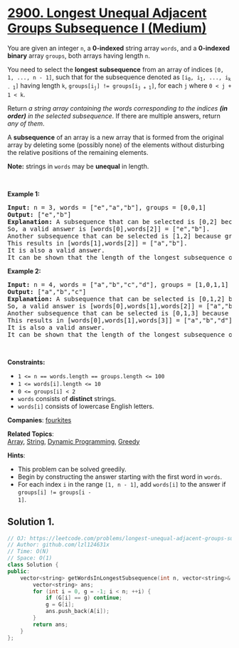# [2900. Longest Unequal Adjacent Groups Subsequence I (Medium)](https://leetcode.com/problems/longest-unequal-adjacent-groups-subsequence-i)

<p>You are given an integer <code>n</code>, a <strong>0-indexed</strong> string array <code>words</code>, and a <strong>0-indexed</strong> <strong>binary</strong> array <code>groups</code>, both arrays having length <code>n</code>.</p>

<p>You need to select the <strong>longest</strong> <strong>subsequence</strong> from an array of indices <code>[0, 1, ..., n - 1]</code>, such that for the subsequence denoted as <code>[i<sub>0</sub>, i<sub>1</sub>, ..., i<sub>k - 1</sub>]</code> having length <code>k</code>, <code>groups[i<sub>j</sub>] != groups[i<sub>j + 1</sub>]</code>, for each <code>j</code> where <code>0 &lt; j + 1 &lt; k</code>.</p>

<p>Return <em>a string array containing the words corresponding to the indices <strong>(in order)</strong> in the selected subsequence</em>. If there are multiple answers, return<em> any of them</em>.</p>

<p>A <strong>subsequence</strong> of an array is a new array that is formed from the original array by deleting some (possibly none) of the elements without disturbing the relative positions of the remaining elements.</p>

<p><strong>Note:</strong> strings in <code>words</code> may be <strong>unequal</strong> in length.</p>

<p>&nbsp;</p>
<p><strong class="example">Example 1:</strong></p>

<pre>
<strong>Input:</strong> n = 3, words = [&quot;e&quot;,&quot;a&quot;,&quot;b&quot;], groups = [0,0,1]
<strong>Output:</strong> [&quot;e&quot;,&quot;b&quot;]
<strong>Explanation: </strong>A subsequence that can be selected is [0,2] because groups[0] != groups[2].
So, a valid answer is [words[0],words[2]] = [&quot;e&quot;,&quot;b&quot;].
Another subsequence that can be selected is [1,2] because groups[1] != groups[2].
This results in [words[1],words[2]] = [&quot;a&quot;,&quot;b&quot;].
It is also a valid answer.
It can be shown that the length of the longest subsequence of indices that satisfies the condition is 2.</pre>

<p><strong class="example">Example 2:</strong></p>

<pre>
<strong>Input:</strong> n = 4, words = [&quot;a&quot;,&quot;b&quot;,&quot;c&quot;,&quot;d&quot;], groups = [1,0,1,1]
<strong>Output:</strong> [&quot;a&quot;,&quot;b&quot;,&quot;c&quot;]
<strong>Explanation:</strong> A subsequence that can be selected is [0,1,2] because groups[0] != groups[1] and groups[1] != groups[2].
So, a valid answer is [words[0],words[1],words[2]] = [&quot;a&quot;,&quot;b&quot;,&quot;c&quot;].
Another subsequence that can be selected is [0,1,3] because groups[0] != groups[1] and groups[1] != groups[3].
This results in [words[0],words[1],words[3]] = [&quot;a&quot;,&quot;b&quot;,&quot;d&quot;].
It is also a valid answer.
It can be shown that the length of the longest subsequence of indices that satisfies the condition is 3.
</pre>

<p>&nbsp;</p>
<p><strong>Constraints:</strong></p>

<ul>
	<li><code>1 &lt;= n == words.length == groups.length &lt;= 100</code></li>
	<li><code>1 &lt;= words[i].length &lt;= 10</code></li>
	<li><code>0 &lt;= groups[i] &lt; 2</code></li>
	<li><code>words</code> consists of <strong>distinct</strong> strings.</li>
	<li><code>words[i]</code> consists of lowercase English letters.</li>
</ul>


**Companies**:
[fourkites](https://leetcode.com/company/fourkites)

**Related Topics**:  
[Array](https://leetcode.com/tag/array), [String](https://leetcode.com/tag/string), [Dynamic Programming](https://leetcode.com/tag/dynamic-programming), [Greedy](https://leetcode.com/tag/greedy)

**Hints**:
* This problem can be solved greedily.
* Begin by constructing the answer starting with the first word in <code>words</code>.
* For each index <code>i</code> in the range <code>[1, n - 1]</code>, add <code>words[i]</code> to the answer if <code>groups[i] != groups[i - 1]</code>.

## Solution 1. 

```cpp
// OJ: https://leetcode.com/problems/longest-unequal-adjacent-groups-subsequence-i
// Author: github.com/lzl124631x
// Time: O(N)
// Space: O(1)
class Solution {
public:
    vector<string> getWordsInLongestSubsequence(int n, vector<string>& A, vector<int>& G) {
        vector<string> ans;
        for (int i = 0, g = -1; i < n; ++i) {
            if (G[i] == g) continue;
            g = G[i];
            ans.push_back(A[i]);
        }
        return ans;
    }
};
```
